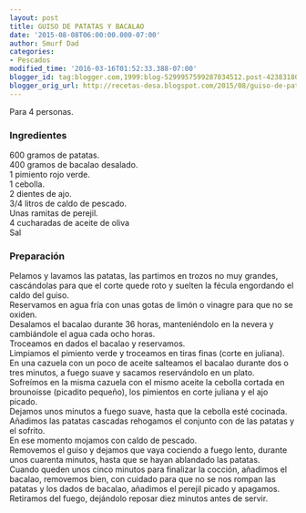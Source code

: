 ```yaml
---
layout: post
title: GUISO DE PATATAS Y BACALAO
date: '2015-08-08T06:00:00.000-07:00'
author: Smurf Dad
categories:
- Pescados
modified_time: '2016-03-16T01:52:33.388-07:00'
blogger_id: tag:blogger.com,1999:blog-5299957599287034512.post-4238318085934913079
blogger_orig_url: http://recetas-desa.blogspot.com/2015/08/guiso-de-patatas-y-bacalao.html
---
```


Para 4 personas.<br /><h3>Ingredientes</h3>600 gramos de patatas.<br />400 gramos de bacalao desalado.<br />1 pimiento rojo verde.<br />1 cebolla.<br />2 dientes de ajo.<br />3/4 litros de caldo de pescado.<br />Unas ramitas de perejil.<br />4 cucharadas de aceite de oliva<br />Sal<br /><h3>Preparación</h3>Pelamos y lavamos las patatas, las partimos en trozos no muy grandes, cascándolas para que el corte quede roto y suelten la fécula engordando el caldo del guiso.<br />Reservamos en agua fría con unas gotas de limón o vinagre para que no se oxiden.<br />Desalamos el bacalao durante 36 horas, manteniéndolo en la nevera y cambiándole el agua cada ocho horas.<br />Troceamos en dados el bacalao y reservamos.<br />Limpiamos el pimiento verde y troceamos en tiras finas (corte en juliana).<br />En una cazuela con un poco de aceite salteamos el bacalao durante dos o tres minutos, a fuego suave y sacamos reservándolo en un plato.<br />Sofreímos en la misma cazuela con el mismo aceite la cebolla cortada en brounoisse (picadito pequeño), los pimientos en corte juliana y el ajo picado.<br />Dejamos unos minutos a fuego suave, hasta que la cebolla esté cocinada. Añadimos las patatas cascadas rehogamos el conjunto con de las patatas y el sofrito.<br />En ese momento mojamos con caldo de pescado.<br />Removemos el guiso y dejamos que vaya cociendo a fuego lento, durante unos cuarenta minutos, hasta que se hayan ablandado las patatas.<br />Cuando queden unos cinco minutos para finalizar la cocción, añadimos el bacalao, removemos bien, con cuidado para que no se nos rompan las patatas y los dados de bacalao, añadimos el perejil picado y apagamos. Retiramos del fuego, dejándolo reposar diez minutos antes de servir.